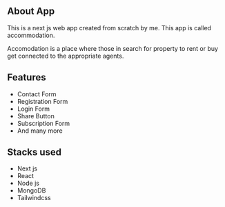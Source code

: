 ## About App

This is a next js web app created from scratch by me. This app is called accommodation.

Accomodation is a place where those in search for property to rent or buy get connected to the appropriate agents.

## Features

- Contact Form
- Registration Form
- Login Form
- Share Button
- Subscription Form
- And many more

## Stacks used

- Next js
- React
- Node js
- MongoDB
- Tailwindcss
